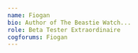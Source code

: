 ```yaml
---
name: Fiogan
bio: Author of The Beastie Watch...
role: Beta Tester Extraordinaire
cogforums: Fiogan
---
```

